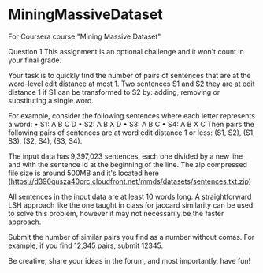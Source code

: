 MiningMassiveDataset
====================

For Coursera course "Mining Massive Dataset"

Question 1
This assignment is an optional challenge and it won't count in your final grade.

Your task is to quickly find the number of pairs of sentences that are at the word-level edit distance at most 1. Two sentences S1 and S2 they are at edit distance 1 if S1 can be transformed to S2 by: adding, removing or substituting a single word.

For example, consider the following sentences where each letter represents a word:
• S1: A B C D
• S2: A B X D
• S3: A B C
• S4: A B X C
Then pairs the following pairs of sentences are at word edit distance 1 or less: (S1, S2), (S1, S3), (S2, S4), (S3, S4).

The input data has 9,397,023 sentences, each one divided by a new line and with the sentence id at the beginning of the line. The zip compressed file size is around 500MB and it's located here (https://d396qusza40orc.cloudfront.net/mmds/datasets/sentences.txt.zip)

All sentences in the input data are at least 10 words long. A straightforward LSH approach like the one taught in class for jaccard similarity can be used to solve this problem, however it may not necessarily be the faster approach.

Submit the number of similar pairs you find as a number without comas. For example, if you find 12,345 pairs, submit 12345.

Be creative, share your ideas in the forum, and most importantly, have fun!
